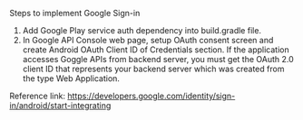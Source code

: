 Steps to implement Google Sign-in
1. Add Google Play service auth dependency into build.gradle file.
2. In Google API Console web page, setup OAuth consent screen and create Android OAuth Client ID of Credentials section. 
   If the application accesses Goggle APIs from backend server, you must get the OAuth 2.0 client ID that represents your backend server which was created from the type Web Application.


Reference link: https://developers.google.com/identity/sign-in/android/start-integrating